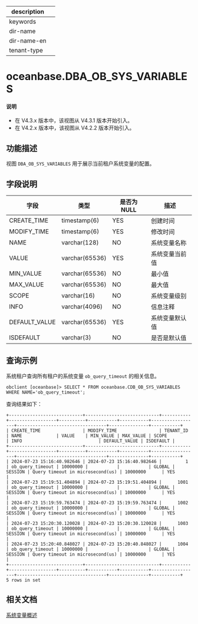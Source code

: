 |description||
|---|---|
|keywords||
|dir-name||
|dir-name-en||
|tenant-type||

# oceanbase.DBA_OB_SYS_VARIABLES

<main id="notice" type='explain'>
<h4>说明</h4>
<ul><li>在 V4.3.x 版本中，该视图从 V4.3.1 版本开始引入。</li><li>在 V4.2.x 版本中，该视图从 V4.2.2 版本开始引入。</li></ul>
</main>

## 功能描述

视图 `DBA_OB_SYS_VARIABLES` 用于展示当前租户系统变量的配置。

## 字段说明

| **字段** | **类型** | **是否为 NULL** | **描述** |
| -------- | -------- | --------------- | -------- |
| CREATE_TIME   | timestamp(6) | YES | 创建时间 |
| MODIFY_TIME   | timestamp(6) | YES | 修改时间 |
| NAME          | varchar(128) | NO | 系统变量名称 |
| VALUE         | varchar(65536) | YES | 系统变量当前值 |
| MIN_VALUE     | varchar(65536) | NO | 最小值 |
| MAX_VALUE     | varchar(65536) | NO | 最大值 |
| SCOPE         | varchar(16)    | NO | 系统变量级别 |
| INFO          | varchar(4096)  | NO | 信息注释 |
| DEFAULT_VALUE | varchar(65536) | YES | 系统变量默认值 |
| ISDEFAULT     | varchar(3)     | NO | 是否是默认值 |

## 查询示例

系统租户查询所有租户的系统变量 `ob_query_timeout` 的相关信息。

```shell
obclient [oceanbase]> SELECT * FROM oceanbase.CDB_OB_SYS_VARIABLES WHERE NAME='ob_query_timeout';
```

查询结果如下：

```shell
+----------------------------+----------------------------+-----------+------------------+----------+-----------+-----------+------------------+----------------------------------+---------------+-----------+
| CREATE_TIME                | MODIFY_TIME                | TENANT_ID | NAME             | VALUE    | MIN_VALUE | MAX_VALUE | SCOPE            | INFO                             | DEFAULT_VALUE | ISDEFAULT |
+----------------------------+----------------------------+-----------+------------------+----------+-----------+-----------+------------------+----------------------------------+---------------+-----------+
| 2024-07-23 15:16:40.982646 | 2024-07-23 15:16:40.982646 |         1 | ob_query_timeout | 10000000 |           |           | GLOBAL | SESSION | Query timeout in microsecond(us) | 10000000      | YES       |
| 2024-07-23 15:19:51.404894 | 2024-07-23 15:19:51.404894 |      1001 | ob_query_timeout | 10000000 |           |           | GLOBAL | SESSION | Query timeout in microsecond(us) | 10000000      | YES       |
| 2024-07-23 15:19:59.763474 | 2024-07-23 15:19:59.763474 |      1002 | ob_query_timeout | 10000000 |           |           | GLOBAL | SESSION | Query timeout in microsecond(us) | 10000000      | YES       |
| 2024-07-23 15:20:30.120028 | 2024-07-23 15:20:30.120028 |      1003 | ob_query_timeout | 10000000 |           |           | GLOBAL | SESSION | Query timeout in microsecond(us) | 10000000      | YES       |
| 2024-07-23 15:20:40.848027 | 2024-07-23 15:20:40.848027 |      1004 | ob_query_timeout | 10000000 |           |           | GLOBAL | SESSION | Query timeout in microsecond(us) | 10000000      | YES       |
+----------------------------+----------------------------+-----------+------------------+----------+-----------+-----------+------------------+----------------------------------+---------------+-----------+
5 rows in set
```

## 相关文档

[系统变量概述](../../../../700.reference/800.configuration-items-and-system-variables/000.configuration-items-and-system-variables-overview.md)
